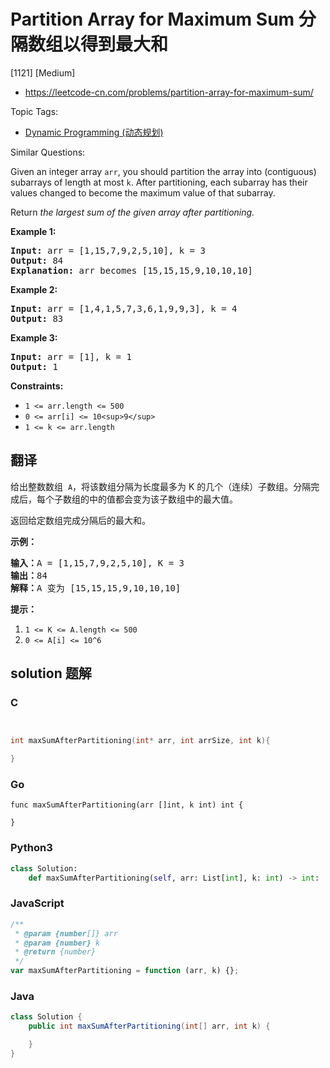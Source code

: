 # Partition Array for Maximum Sum 分隔数组以得到最大和

[1121] [Medium]

- https://leetcode-cn.com/problems/partition-array-for-maximum-sum/

Topic Tags:

- [Dynamic Programming (动态规划)](https://leetcode-cn.com/tag/dynamic-programming/)

Similar Questions:

Given an integer array `arr`, you should partition the array into (contiguous) subarrays of length at most `k`. After partitioning, each subarray has their values changed to become the maximum value of that subarray.

Return _the largest sum of the given array after partitioning._

**Example 1:**

<pre><strong>Input:</strong> arr = [1,15,7,9,2,5,10], k = 3
<strong>Output:</strong> 84
<strong>Explanation:</strong> arr becomes [15,15,15,9,10,10,10]
</pre>

**Example 2:**

<pre><strong>Input:</strong> arr = [1,4,1,5,7,3,6,1,9,9,3], k = 4
<strong>Output:</strong> 83
</pre>

**Example 3:**

<pre><strong>Input:</strong> arr = [1], k = 1
<strong>Output:</strong> 1
</pre>

**Constraints:**

- `1 <= arr.length <= 500`
- `0 <= arr[i] <= 10<sup>9</sup>`
- `1 <= k <= arr.length`

## 翻译

给出整数数组  `A`，将该数组分隔为长度最多为 K 的几个（连续）子数组。分隔完成后，每个子数组的中的值都会变为该子数组中的最大值。

返回给定数组完成分隔后的最大和。

**示例：**

<pre><strong>输入：</strong>A = [1,15,7,9,2,5,10], K = 3
<strong>输出：</strong>84
<strong>解释：</strong>A 变为 [15,15,15,9,10,10,10]</pre>

**提示：**

1.  `1 <= K <= A.length <= 500`
2.  `0 <= A[i] <= 10^6`

## solution 题解

### C

```c


int maxSumAfterPartitioning(int* arr, int arrSize, int k){

}
```

### Go

```golang
func maxSumAfterPartitioning(arr []int, k int) int {

}
```

### Python3

```python
class Solution:
    def maxSumAfterPartitioning(self, arr: List[int], k: int) -> int:
```

### JavaScript

```javascript
/**
 * @param {number[]} arr
 * @param {number} k
 * @return {number}
 */
var maxSumAfterPartitioning = function (arr, k) {};
```

### Java

```java
class Solution {
    public int maxSumAfterPartitioning(int[] arr, int k) {

    }
}
```
